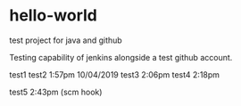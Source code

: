 # hello-world
test project for java and github

Testing capability of jenkins alongside a test github account.

test1
test2 1:57pm 10/04/2019
test3 2:06pm
test4 2:18pm

test5 2:43pm (scm hook)
